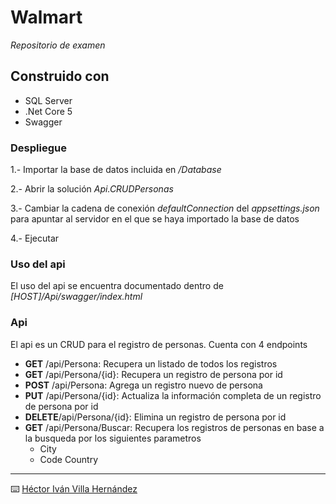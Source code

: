 # Walmart
_Repositorio de examen_
## Construido con
* SQL Server
* .Net Core 5
* Swagger 
### Despliegue
1.- Importar la base de datos incluida en _/Database_

2.- Abrir la solución _Api.CRUDPersonas_

3.- Cambiar la cadena de conexión _defaultConnection_ del _appsettings.json_ para apuntar al servidor en el que se haya importado la base de datos

4.- Ejecutar

### Uso del api
El uso del api se encuentra documentado dentro de _[HOST]/Api/swagger/index.html_

### Api
El api es un CRUD para el registro de personas.
Cuenta con 4 endpoints 
* **GET**   /api/Persona: Recupera un listado de todos los registros
* **GET**   /api/Persona/{id}: Recupera un registro de persona por id
* **POST**  /api/Persona: Agrega un registro nuevo de persona
* **PUT**   /api/Persona/{id}: Actualiza la información completa de un registro de persona por id
* **DELETE**/api/Persona/{id}: Elimina un registro de persona por id
* **GET**   /api/Persona/Buscar: Recupera los registros de personas en base a la busqueda por los siguientes parametros
  + City
  + Code Country



---
⌨️ [Héctor Iván Villa Hernández](https://github.com/ivanAndro)
